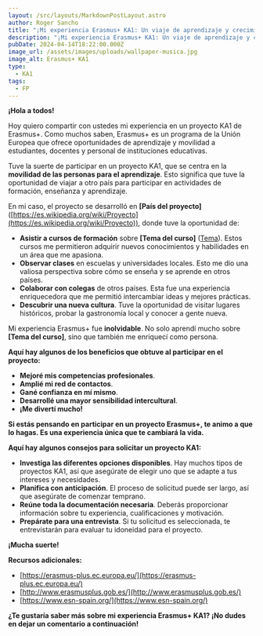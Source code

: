 ```yaml
---
layout: /src/layouts/MarkdownPostLayout.astro
author: Roger Sancho
title: "¡Mi experiencia Erasmus+ KA1: Un viaje de aprendizaje y crecimiento!"
description: "¡Mi experiencia Erasmus+ KA1: Un viaje de aprendizaje y crecimiento!"
pubDate: 2024-04-14T18:22:00.000Z
image_url: /assets/images/uploads/wallpaper-musica.jpg
image_alt: Erasmus+ KA1
type:
  - KA1
tags:
  - FP
---
```

**¡Hola a todos!**

Hoy quiero compartir con ustedes mi experiencia en un proyecto KA1 de Erasmus+. Como muchos saben, Erasmus+ es un programa de la Unión Europea que ofrece oportunidades de aprendizaje y movilidad a estudiantes, docentes y personal de instituciones educativas.

Tuve la suerte de participar en un proyecto KA1, que se centra en la **movilidad de las personas para el aprendizaje**. Esto significa que tuve la oportunidad de viajar a otro país para participar en actividades de formación, enseñanza y aprendizaje.

En mi caso, el proyecto se desarrolló en **[País del proyecto]** ([https://es.wikipedia.org/wiki/Proyecto](https://es.wikipedia.org/wiki/Proyecto)), donde tuve la oportunidad de:

* **Asistir a cursos de formación** sobre **[Tema del curso]** ([Tema](https://support.udemy.com/hc/es/articles/115000371028-C%C3%B3mo-proponer-temas-para-tu-curso-y-c%C3%B3mo-a%C3%B1adirlos)). Estos cursos me permitieron adquirir nuevos conocimientos y habilidades en un área que me apasiona.
* **Observar clases** en escuelas y universidades locales. Esto me dio una valiosa perspectiva sobre cómo se enseña y se aprende en otros países.
* **Colaborar con colegas** de otros países. Esta fue una experiencia enriquecedora que me permitió intercambiar ideas y mejores prácticas.
* **Descubrir una nueva cultura**. Tuve la oportunidad de visitar lugares históricos, probar la gastronomía local y conocer a gente nueva.

Mi experiencia Erasmus+ fue **inolvidable**. No solo aprendí mucho sobre **[Tema del curso]**, sino que también me enriquecí como persona.

**Aquí hay algunos de los beneficios que obtuve al participar en el proyecto:**

* **Mejoré mis competencias profesionales**.
* **Amplié mi red de contactos**.
* **Gané confianza en mí mismo**.
* **Desarrollé una mayor sensibilidad intercultural**.
* **¡Me divertí mucho!**

**Si estás pensando en participar en un proyecto Erasmus+, te animo a que lo hagas. Es una experiencia única que te cambiará la vida.**

**Aquí hay algunos consejos para solicitar un proyecto KA1:**

* **Investiga las diferentes opciones disponibles**. Hay muchos tipos de proyectos KA1, así que asegúrate de elegir uno que se adapte a tus intereses y necesidades.
* **Planifica con anticipación**. El proceso de solicitud puede ser largo, así que asegúrate de comenzar temprano.
* **Reúne toda la documentación necesaria**. Deberás proporcionar información sobre tu experiencia, cualificaciones y motivación.
* **Prepárate para una entrevista**. Si tu solicitud es seleccionada, te entrevistarán para evaluar tu idoneidad para el proyecto.

**¡Mucha suerte!**

**Recursos adicionales:**

* [https://erasmus-plus.ec.europa.eu/](https://erasmus-plus.ec.europa.eu/)
* [http://www.erasmusplus.gob.es/](http://www.erasmusplus.gob.es/)
* [https://www.esn-spain.org/](https://www.esn-spain.org/)

**¿Te gustaría saber más sobre mi experiencia Erasmus+ KA1? ¡No dudes en dejar un comentario a continuación!**
